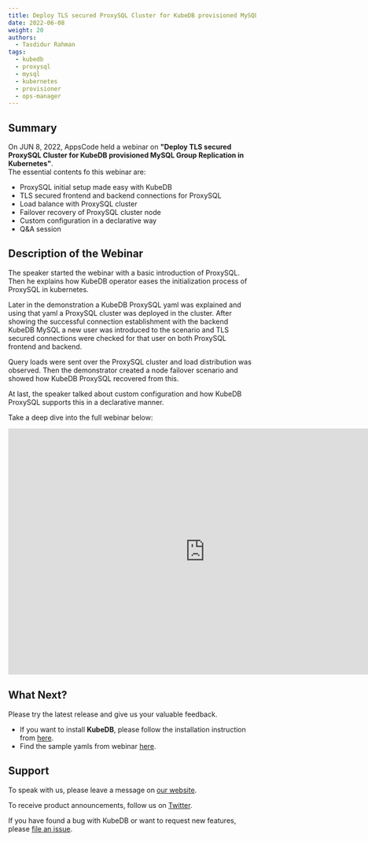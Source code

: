 ```yaml
---
title: Deploy TLS secured ProxySQL Cluster for KubeDB provisioned MySQL Group Replication in Kubernetes
date: 2022-06-08
weight: 20
authors:
  - Tasdidur Rahman 
tags:
  - kubedb
  - proxysql
  - mysql
  - kubernetes
  - provisioner
  - ops-manager
---
```


## Summary

On JUN 8, 2022, AppsCode held a webinar on **"Deploy TLS secured ProxySQL Cluster for KubeDB provisioned MySQL Group Replication in Kubernetes"**. <br>
The essential contents fo this webinar are: <br>
* ProxySQL initial setup made easy with KubeDB
* TLS secured frontend and backend connections for ProxySQL
* Load balance with ProxySQL cluster
* Failover recovery of ProxySQL cluster node
* Custom configuration in a declarative way
* Q&A session


## Description of the Webinar

The speaker started the webinar with a basic introduction of ProxySQL. Then he explains how KubeDB operator eases the initialization process of ProxySQL in kubernetes.

Later in the demonstration a KubeDB ProxySQL yaml was explained and using that yaml a ProxySQL cluster was deployed in the cluster. After showing the successful connection establishment with the backend KubeDB MySQL a new user was introduced to the scenario and TLS secured connections were checked for that user on both ProxySQL frontend and backend.

Query loads were sent over the ProxySQL cluster and load distribution was observed. Then the demonstrator created a node failover scenario and showed how KubeDB ProxySQL recovered from this.

At last, the speaker talked about custom configuration and how KubeDB ProxySQL supports this in a declarative manner.

Take a deep dive into the full webinar below:

<iframe style="height: 500px; width: 800px" src="https://www.youtube.com/embed/oFi37vqCjcw" title="YouTube video player" frameborder="0" allow="accelerometer; autoplay; clipboard-write; encrypted-media; gyroscope; picture-in-picture" allowfullscreen></iframe>

## What Next?

Please try the latest release and give us your valuable feedback.

* If you want to install **KubeDB**, please follow the installation instruction from [here](https://kubedb.com/docs/v2022.05.24/setup/).
* Find the sample yamls from webinar [here](https://github.com/kubedb/project/tree/master/demo/proxysql/webinar-2022.06.08).


## Support

To speak with us, please leave a message on [our website](https://appscode.com/contact/).

To receive product announcements, follow us on [Twitter](https://twitter.com/KubeVault).

If you have found a bug with KubeDB or want to request new features, please [file an issue](https://github.com/kubedb/project/issues/new).
